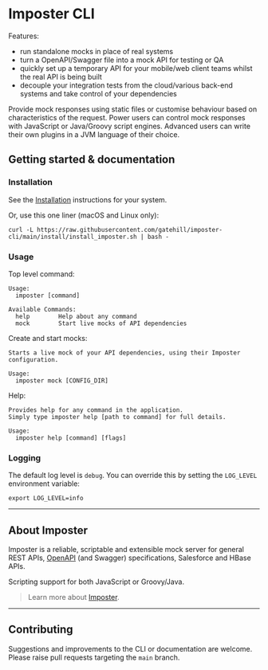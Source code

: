 # Imposter CLI

Features:

* run standalone mocks in place of real systems
* turn a OpenAPI/Swagger file into a mock API for testing or QA
* quickly set up a temporary API for your mobile/web client teams whilst the real API is being built
* decouple your integration tests from the cloud/various back-end systems and take control of your dependencies

Provide mock responses using static files or customise behaviour based on characteristics of the request. Power users can control mock responses with JavaScript or Java/Groovy script engines. Advanced users can write their own plugins in a JVM language of their choice.

## Getting started & documentation

### Installation

See the [Installation](./docs/install.md) instructions for your system.

Or, use this one liner (macOS and Linux only):

```shell
curl -L https://raw.githubusercontent.com/gatehill/imposter-cli/main/install/install_imposter.sh | bash -
```

### Usage

Top level command:

```
Usage:
  imposter [command]

Available Commands:
  help        Help about any command
  mock        Start live mocks of API dependencies
```

Create and start mocks:

```
Starts a live mock of your API dependencies, using their Imposter configuration.

Usage:
  imposter mock [CONFIG_DIR]
```

Help:

```
Provides help for any command in the application.
Simply type imposter help [path to command] for full details.

Usage:
  imposter help [command] [flags]
```

### Logging

The default log level is `debug`. You can override this by setting the `LOG_LEVEL` environment variable:

    export LOG_LEVEL=info

---

## About Imposter

Imposter is a reliable, scriptable and extensible mock server for general REST APIs, [OpenAPI](https://github.com/OAI/OpenAPI-Specification) (and Swagger) specifications, Salesforce and HBase APIs.

Scripting support for both JavaScript or Groovy/Java.

> Learn more about [Imposter](https://github.com/outofcoffee/imposter).

---

## Contributing

Suggestions and improvements to the CLI or documentation are welcome. Please raise pull requests targeting the `main` branch.
